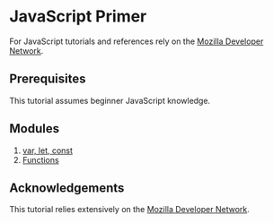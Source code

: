 JavaScript Primer
=================

For JavaScript tutorials and references rely on the [Mozilla Developer Network](https://developer.mozilla.org/en-US/docs/Web/JavaScript).

Prerequisites
-------------

This tutorial assumes beginner JavaScript knowledge.

Modules
------

1. [var, let, const](JavaScript-Primer/var-let-const.md)
1. [Functions](JavaScript-Primer/functions.md)

Acknowledgements
---------------

This tutorial relies extensively on the [Mozilla Developer Network](https://developer.mozilla.org/en-US/). 

